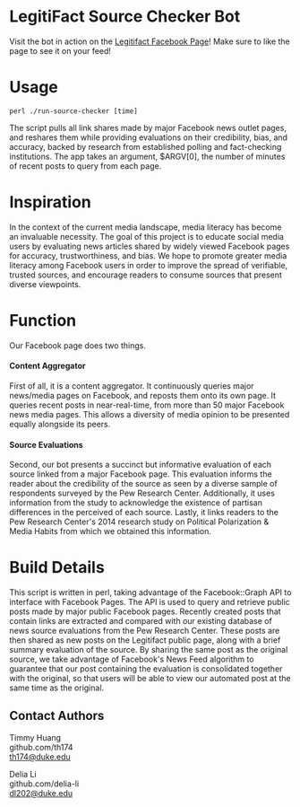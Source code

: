 # LegitiFact Source Checker Bot
Visit the bot in action on the [Legitifact Facebook Page](https://www.facebook.com/legitifact/)! Make sure to like the page to see it on your feed!

# Usage
    perl ./run-source-checker [time]

The script pulls all link shares made by major Facebook news outlet pages, and reshares them while providing evaluations on their credibility, bias, and accuracy, backed by research from established polling and fact-checking institutions. The app takes an argument, $ARGV[0], the number of minutes of recent posts to query from each page.

# Inspiration

In the context of the current media landscape, media literacy has become an invaluable necessity. The goal of this project is to educate social media users by evaluating news articles shared by widely viewed Facebook pages for accuracy, trustworthiness, and bias. We hope to promote greater media literacy among Facebook users in order to improve the spread of verifiable, trusted sources, and encourage readers to consume sources that present diverse viewpoints.

# Function

Our Facebook page does two things. 
#### Content Aggregator
First of all, it is a content aggregator. It continuously queries major news/media pages on Facebook, and reposts them onto its own page. It queries recent posts in near-real-time, from more than 50 major Facebook news media pages. This allows a diversity of media opinion to be presented equally alongside its peers.

#### Source Evaluations
Second, our bot presents a succinct but informative evaluation of each source linked from a major Facebook page. This evaluation informs the reader about the credibility of the source as seen by a diverse sample of respondents surveyed by the Pew Research Center. Additionally, it uses information from the study to acknowledge the existence of partisan differences in the perceived of each source. Lastly, it links readers to the Pew Research Center's 2014 research study on Political Polarization & Media Habits from which we obtained this information.

# Build Details
This script is written in perl, taking advantage of the Facebook::Graph API to interface with Facebook Pages. The API is used to query and retrieve public posts made by major public Facebook pages. Recently created posts that contain links are extracted and compared with our existing database of news source evaluations from the Pew Research Center. These posts are then shared as new posts on the Legitifact public page, along with a brief summary evaluation of the source. By sharing the same post as the original source, we take advantage of Facebook's News Feed algorithm to guarantee that our post containing the evaluation is consolidated together with the original, so that users will be able to view our automated post at the same time as the original.

## Contact Authors

Timmy Huang  
github.com/th174  
th174@duke.edu  


Delia Li  
github.com/delia-li  
dl202@duke.edu  
